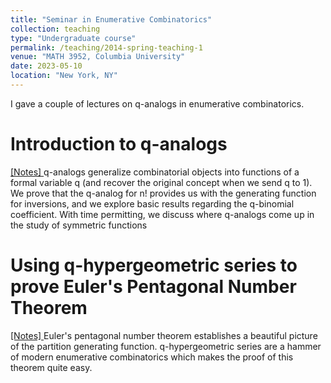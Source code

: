 ```yaml
---
title: "Seminar in Enumerative Combinatorics"
collection: teaching
type: "Undergraduate course"
permalink: /teaching/2014-spring-teaching-1
venue: "MATH 3952, Columbia University"
date: 2023-05-10
location: "New York, NY"
---
```


I gave a couple of lectures on q-analogs in enumerative combinatorics.

Introduction to q-analogs
======
<a href="q1.pdf">[Notes] </a>
q-analogs generalize combinatorial objects into functions of a formal variable q (and recover the original concept when we send q to 1). We prove that the q-analog for n! provides us with the generating function for inversions, and we explore basic results regarding the q-binomial coefficient. With time permitting, we discuss where q-analogs come up in the study of symmetric functions


Using q-hypergeometric series to prove Euler's Pentagonal Number Theorem
======
<a href="q2.pdf">[Notes] </a>
Euler's pentagonal number theorem establishes a beautiful picture of the partition generating function. q-hypergeometric series are a hammer of modern enumerative combinatorics which makes the proof of this theorem quite easy. 
